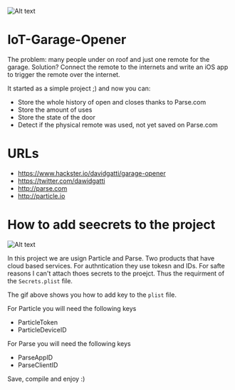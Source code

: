 ![Alt text](https://github.com/davidgatti/IoT-Garage-Opener/blob/assets/Images/header.jpg "IoT Garage Opener")

# IoT-Garage-Opener
The problem: many people under on roof and just one remote for the garage. Solution? Connect the remote to the internets and write an iOS app to trigger the remote over the internet.

It started as a simple project ;) and now you can:

- Store the whole history of open and closes thanks to Parse.com
- Store the amount of uses 
- Store the state of the door
- Detect if the physical remote was used, not yet saved on Parse.com

# URLs

- https://www.hackster.io/davidgatti/garage-opener
- https://twitter.com/dawidgatti
- http://parse.com
- http://particle.io

# How to add seecrets to the project

![Alt text](https://github.com/davidgatti/IoT-Garage-Opener/blob/assets/Images/How%20to%20add%20plist.gif "How to add plist in Xcode")

In this project we are usign Particle and Parse. Two products that have cloud based services. For authntication they use tokesn and IDs. For safte reasons I can't attach thoes secrets to the proejct. Thus the requirment of the `Secrets.plist` file. 

The gif above shows you how to add key to the `plist` file. 

For Particle you will need the following keys

- ParticleToken
- ParticleDeviceID

For Parse you will need the following keys

- ParseAppID
- ParseClientID

Save, compile and enjoy :)

